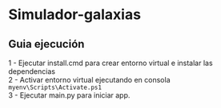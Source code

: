 # Simulador-galaxias
## Guia ejecución
1 - Ejecutar install.cmd para crear entorno virtual e instalar las dependencias<br>
2 - Activar entorno virtual ejecutando en consola `myenv\Scripts\Activate.ps1`<br>
3 - Ejecutar main.py para iniciar app.
